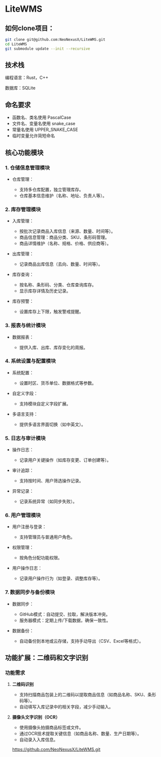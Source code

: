 # **LiteWMS**



## 如何clone项目：

```bash
git clone git@github.com:NeoNexusX/LiteWMS.git
cd LiteWMS
git submodule update --init --recursive
```

## 技术栈

编程语言：Rust，C++

数据库：SQLite

## 命名要求

- 函数名、类名使用 PascalCase
- 文件名、变量名使用 snake_case
- 常量名使用 UPPER_SNAKE_CASE
- 临时变量允许简短命名

## **核心功能模块**

### **1. 仓储信息管理模块**

- 仓库管理：

  - 支持多仓库配置，独立管理库存。
  - 仓库基本信息维护（名称、地址、负责人等）。

  

### **2. 库存管理模块**

- 入库管理：

  - 按批次记录商品入库信息（来源、数量、时间等）。
  - 商品信息管理：商品分类、SKU、条形码管理。
  - 商品详情维护（名称、规格、价格、供应商等）。

- 出库管理：

  - 记录商品出库信息（去向、数量、时间等）。

- 库存查询：

  - 按名称、条形码、分类、仓库查询库存。
  - 显示库存详情及历史记录。

- 库存预警：

  - 设置库存上下限，触发警戒提醒。

  

### **3. 报表与统计模块**

- 数据报表：

  - 提供入库、出库、库存变化的周报。

  

### **4. 系统设置与配置模块**

- 系统配置：

  - 设置时区、货币单位、数据格式等参数。

- 自定义字段：

  - 支持模块自定义字段扩展。

- 多语言支持：

  - 提供多语言界面切换（如中英文）。

  

### **5. 日志与审计模块**

- 操作日志：

  - 记录用户关键操作（如库存变更、订单创建等）。

- 审计追踪：

  - 支持按时间、用户筛选操作记录。

- 异常记录：

  - 记录系统异常（如同步失败）。

  

### **6. 用户管理模块**

- 用户注册与登录：

  - 支持管理员与普通用户角色。

- 权限管理：

  - 按角色分配功能权限。

- 用户操作日志：

  - 记录用户操作行为（如登录、调整库存等）。

  

### **7. 数据同步与备份模块**

- 数据同步：

  - GitHub模式：自动提交、拉取，解决版本冲突。
  - 服务器模式：定期上传/下载数据，确保一致性。

- 数据备份：

  - 自动备份到本地或云存储，支持手动导出（CSV、Excel等格式）。

  

## **功能扩展：二维码和文字识别**

### **功能需求**

1. **二维码识别**

   - 支持扫描商品包装上的二维码以提取商品信息（如商品名称、SKU、条形码等）。
   - 自动填写入库记录中的相关字段，减少手动输入。

2. **摄像头文字识别（OCR）**

   - 使用摄像头拍摄商品标签或文件。
   - 通过OCR技术提取关键信息（如商品名称、数量、生产日期等）。
   - 自动录入入库信息。

   https://github.com/NeoNexusX/LiteWMS.git

